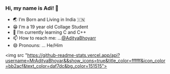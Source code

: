 ### Hi, my name is Adi! 👋

- 🌏 I’m Born and Living in India 🇮🇳
- 😁 I’m a 19 year old Collage Student
- 🌱 I’m currently learning C and C++
- 📫 How to reach me: ...[@AdityaBhoyarr](https://twitter.com/AdityaBhoyarr)
- 😄 Pronouns: ... He/Him

<img src "https://github-readme-stats.vercel.app/api?username=MrAdityaBhoyar&&show_icons=true&title_color=ffffff&icon_color=bb2acf&text_color=daf7dc&bg_color=151515">
